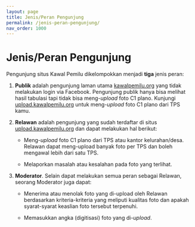 ```yaml
---
layout: page
title: Jenis/Peran Pengunjung
permalink: /jenis-peran-pengunjung/
nav_order: 1000
---
```


# Jenis/Peran Pengunjung

Pengunjung situs Kawal Pemilu dikelompokkan menjadi **tiga** jenis peran:

1. **Publik** adalah pengunjung laman utama
   [kawalpemilu.org](https://kawalpemilu.org) yang tidak melakukan
   login via Facebook. Pengunjung publik hanya bisa melihat hasil tabulasi tapi
   tidak bisa meng-*upload* foto C1 plano. Kunjungi
   [upload.kawalpemilu.org](https://upload.kawalpemilu.org) untuk meng-*upload*
   foto C1 plano dari TPS kamu.

2. **Relawan** adalah pengunjung yang sudah terdaftar di situs
   [upload.kawalpemilu.org](https://upload.kawalpemilu.org) dan dapat melakukan
   hal berikut:

   * Meng-*upload* foto C1 plano dari TPS atau kantor kelurahan/desa.
     Relawan dapat meng-upload banyak foto per TPS dan boleh mengawal lebih
     dari satu TPS.

   * Melaporkan masalah atau kesalahan pada foto yang terlihat.

3. **Moderator**. Selain dapat melakukan semua peran sebagai Relawan, seorang
   Moderator juga dapat:

   * Menerima atau menolak foto yang di-upload oleh Relawan berdasarkan
     kriteria-kriteria yang meliputi kualitas foto dan apakah syarat-syarat
     keaslian foto tersebut terpenuhi.

   * Memasukkan angka (digitisasi) foto yang di-*upload*.

